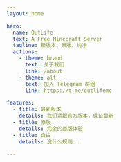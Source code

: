```yaml
---
layout: home

hero:
  name: OutLife
  text: A Free Minecraft Server
  tagline: 新版本、原版、纯净
  actions:
    - theme: brand
      text: 关于我们
      link: /about
    - theme: alt
      text: 加入 Telegram 群组
      link: https://t.me/outlifemc

features:
  - title: 最新版本
    details: 我们紧跟官方版本，保证最新
  - title: 原版
    details: 完全的原版体验
  - title: 自由
    details: 没什么规则...

---
```


<script>

let timer = setInterval(() => {
  let app = (document.getElementsByClassName("VPHome"))[0]
  if (app) {
    app.style.backgroundImage = 'url("/img/4.jpg")'
    app.style.backgroundRepeat = 'no-repeat'
    app.style.backgroundPosition = 'center'
    app.style.backgroundAttachment = 'fixed'

    clearInterval(timer)
  }
}, 100)

</script>


